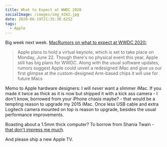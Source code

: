 ```yaml
---
title: What to Expect at WWDC 2020
socialImage: /images/img_4342.jpg
date: 2020-06-19T21:35:30.625Z
tags:
  - Apple
---
```

Big week next week. [MacRumors on what to expect at WWDC 2020:](https://www.macrumors.com/guide/wwdc-2020-what-to-expect/)

> Apple plans to hold a virtual keynote, which is set to take place on Monday, June 22. Though there's no physical event this year, Apple still has big plans for WWDC. Along with the usual software updates, rumors suggest Apple could unveil a redesigned iMac and give us our first glimpse at the custom-designed Arm-based chips it will use for future Macs

Memo to Apple hardware designers: I will *never* want a slimmer iMac. If you made it twice as thick as it is now but shipped it with a kick ass camera - I don't know, borrowed from your iPhone chasis maybe? - that would be a tempting reason to upgrade my 2015 iMac. Once less USB cable and extra Logitech camera mounted on top is reason to upgrade, besides the usual performance improvements.

Boasting about a 1.5mm thick computer? To borrow from Shania Twain - [that don't impress me much](https://www.youtube.com/watch?v=mqFLXayD6e8).

And please ship a new Apple TV.
